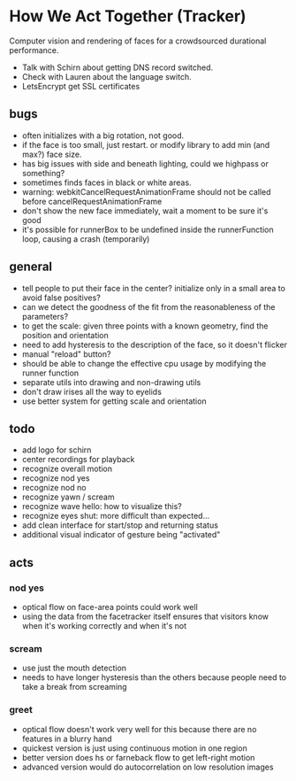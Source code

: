 # How We Act Together (Tracker)

Computer vision and rendering of faces for a crowdsourced durational performance.

  - Talk with Schirn about getting DNS record switched.
  - Check with Lauren about the language switch.
  - LetsEncrypt get SSL certificates

## bugs

  - often initializes with a big rotation, not good.
  - if the face is too small, just restart. or modify library to add min (and max?) face size.
  - has big issues with side and beneath lighting, could we highpass or something?
  - sometimes finds faces in black or white areas.
  - warning: webkitCancelRequestAnimationFrame should not be called before cancelRequestAnimationFrame
  - don't show the new face immediately, wait a moment to be sure it's good
  - it's possible for runnerBox to be undefined inside the runnerFunction loop, causing a crash (temporarily)

## general

  - tell people to put their face in the center? initialize only in a small area to avoid false positives?
  - can we detect the goodness of the fit from the reasonableness of the parameters?
  - to get the scale: given three points with a known geometry, find the position and orientation
  - need to add hysteresis to the description of the face, so it doesn't flicker
  - manual "reload" button?
  - should be able to change the effective cpu usage by modifying the runner function
  - separate utils into drawing and non-drawing utils
  - don't draw irises all the way to eyelids
  - use better system for getting scale and orientation

## todo

  - add logo for schirn
  - center recordings for playback
  - recognize overall motion
  - recognize nod yes
  - recognize nod no
  - recognize yawn / scream
  - recognize wave hello: how to visualize this?
  - recognize eyes shut: more difficult than expected...
  - add clean interface for start/stop and returning status
  - additional visual indicator of gesture being "activated"

## acts

### nod yes

  - optical flow on face-area points could work well
  - using the data from the facetracker itself ensures that visitors know when it's working correctly and when it's not

### scream

  - use just the mouth detection
  - needs to have longer hysteresis than the others because people need to take a break from screaming

### greet

  - optical flow doesn't work very well for this because there are no features in a blurry hand
  - quickest version is just using continuous motion in one region
  - better version does hs or farneback flow to get left-right motion
  - advanced version would do autocorrelation on low resolution images